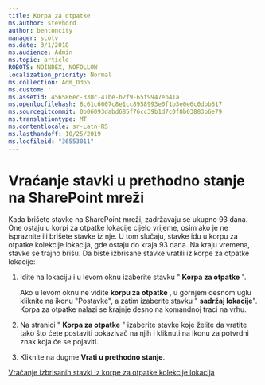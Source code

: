 ```yaml
---
title: Korpa za otpatke
ms.author: stevhord
author: bentoncity
manager: scotv
ms.date: 3/1/2018
ms.audience: Admin
ms.topic: article
ROBOTS: NOINDEX, NOFOLLOW
localization_priority: Normal
ms.collection: Adm_O365
ms.custom: ''
ms.assetid: 456586ec-330c-41be-b2f9-65f9947eb41a
ms.openlocfilehash: 8c61c6007c8e1cc8958993e0f1b3e0e6c0dbb617
ms.sourcegitcommit: 0b06093dabd685f76cc39b1d7c0f8b03883b6e79
ms.translationtype: MT
ms.contentlocale: sr-Latn-RS
ms.lasthandoff: 10/25/2019
ms.locfileid: "36553011"
---
```

# <a name="restore-items-in-sharepoint-online"></a>Vraćanje stavki u prethodno stanje na SharePoint mreži

Kada brišete stavke na SharePoint mreži, zadržavaju se ukupno 93 dana. One ostaju u korpi za otpatke lokacije cijelo vrijeme, osim ako je ne ispraznite ili brišete stavke iz nje. U tom slučaju, stavke idu u korpu za otpatke kolekcije lokacija, gde ostaju do kraja 93 dana. Na kraju vremena, stavke se trajno brišu. Da biste izbrisane stavke vratili iz korpe za otpatke lokacije:
  
1. Idite na lokaciju i u levom oknu izaberite stavku " **Korpa za otpatke** ". 
    
    Ako u levom oknu ne vidite **korpu za otpatke** , u gornjem desnom uglu kliknite na ikonu "Postavke", a zatim izaberite stavku " **sadržaj lokacije**". Korpa za otpatke nalazi se krajnje desno na komandnoj traci na vrhu.
    
2. Na stranici " **Korpa za otpatke** " izaberite stavke koje želite da vratite tako što ćete postaviti pokazivač na njih i kliknuti na ikonu za potvrdni znak koja će se pojaviti. 
    
3. Kliknite na dugme **Vrati u prethodno stanje**.
    
[Vraćanje izbrisanih stavki iz korpe za otpatke kolekcije lokacija](https://go.microsoft.com/fwlink/?linkid=866439)
  

